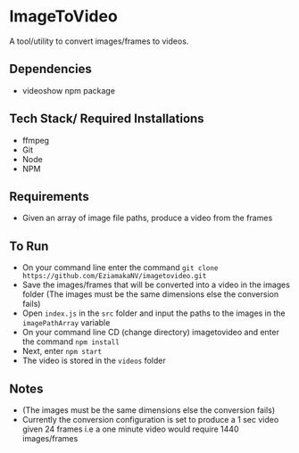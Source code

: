 # ImageToVideo
A tool/utility to convert images/frames to videos.

## Dependencies
- videoshow npm package

## Tech Stack/ Required Installations
- ffmpeg
- Git
- Node
- NPM

## Requirements
- Given an array of image file paths, produce a video from the frames

## To Run
- On your command line enter the command `git clone https://github.com/EziamakaNV/imagetovideo.git`
- Save the images/frames that will be converted into a video in the images folder (The images must be the same dimensions else the conversion fails)
- Open `index.js` in the `src` folder and input the paths to the images in the `imagePathArray` variable
- On your command line CD (change directory) imagetovideo and enter the command `npm install`
- Next, enter `npm start`
- The video is stored in the `videos` folder

## Notes
- (The images must be the same dimensions else the conversion fails)
- Currently the conversion configuration is set to produce a 1 sec video given 24 frames i.e a one minute video would require 1440 images/frames

